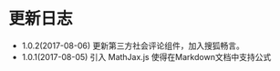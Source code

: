 # 更新日志

*   1.0.2(2017-08-06) 更新第三方社会评论组件，加入搜狐畅言。
*   1.0.1(2017-08-05) 引入 MathJax.js 使得在Markdown文档中支持公式
